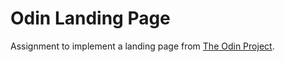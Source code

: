 # Odin Landing Page
Assignment to implement a landing page from [The Odin Project](https://www.theodinproject.com/lessons/foundations-landing-page).
